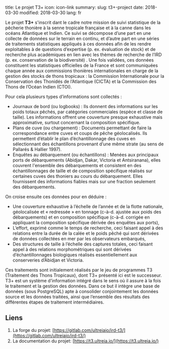 title: Le projet T3+
icon: icon-link
summary: 
slug: t3+-project
date: 2018-03-30
modified: 2018-03-30
lang: fr

Le projet **T3+** s'inscrit dant le cadre notre mission de suivi statistique de la pêcherie thonière à la senne tropicale française et à la canne dans les océans Atlantique et Indien. Ce suivi se décompose d’une part en une collecte de données sur le terrain en continu, et d’autre part en une séries de traitements statistiques appliqués à ces données afin de les rendre exploitables à de questions d’expertise (p. ex. évaluation de stock) et de recherche plus académiques en lien avec les thèmes de recherche de l’IRD (p. ex. conservation de la biodiversité) . Une fois validées, ces données constituent les statistiques officielles de la France et sont communiquées chaque année aux commissions thonières internationales en charge de la gestion des stocks de thons tropicaux : la Commission Internationale pour la Conservation des Thonidés de l’Atlantique (CICTA) et la Commission des Thons de l’Océan Indien (CTOI).

Pour cela plusieurs types d’informations sont collectés :

- Journaux de bord (ou logbooks) : Ils donnent des informations sur les poids totaux pêchés, par catégories commerciales (espèce et classe de taille). Les informations offrent une couverture presque exhaustive mais approximative, surtout concernant la composition spécifique.
- Plans de cuve (ou chargement) : Documents permettant de faire la correspondance entre cuves et coups de pêche géolocalisés. Ils permettent d’établir le plan d’échantillonnage des cuves en sélectionnant des échantillons provenant d’une même strate (au sens de Pallarés & Hallier 1997).
- Enquêtes au débarquement (ou échantillons) : Menées aux  principaux ports de débarquements (Abidjan, Dakar, Victoria et Antsiranana), elles couvrent l'ensemble des débarquements et consistent en des échantillonnages de taille et de composition spécifique réalisés sur certaines cuves des thoniers au cours du débarquement. Elles fournissent des informations fiables mais sur une fraction seulement des débarquements.

On croise ensuite ces données pour en déduire :

- Une couverture exhaustive à l’échelle de l’année et de la flotte nationale, géolocalisée et « redressée » en tonnage (c-à-d. ajustée aux poids des débarquements) et en composition spécifique (c-à-d. corrigée en appliquant la composition spécifique dérivée des enquêtes aux ports),
- L’effort, exprimé comme le temps de recherche, ceci faisant appel à des relations entre la durée de la calée et le poids pêché qui sont dérivées de données collectées en mer par les observateurs embarqués,
- Des structures de taille à l’échelle des captures totales, ceci faisant appel à des relations morphométriques qui sont dérivées d’échantillonnages biologiques réalisés essentiellement aux conserveries d’Abidjan et Victoria.

Ces traitements sont initialement réalisés par le jeu de programmes T3 (Traitement des Thons Tropicaux), dont T3+ présenté ici est le successeur.
T3+ est un système d’information intégré dans le sens où il assure à la fois le traitement et la gestion des données. Dans ce but il intègre une base de données (sous PostgreSQL) apte à consolider conjointement les données source et les données traitées, ainsi que l’ensemble des résultats des différentes étapes de traitement intermédiaires.

## Liens

1. La forge du projet: [https://gitlab.com/ultreiaio/ird-t3/](https://gitlab.com/ultreiaio/ird-t3/)
2. La documentation du projet: [https://t3.ultreia.io/](https://t3.ultreia.io/)
